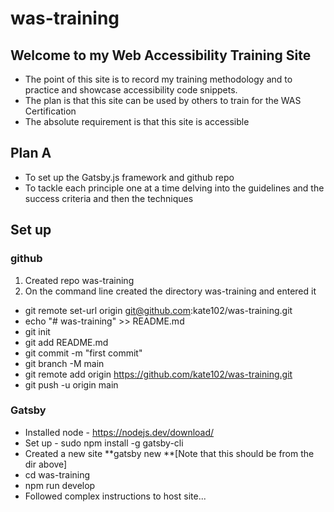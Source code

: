 # was-training

## Welcome to my Web Accessibility Training Site

- The point of this site is to record my training methodology and to practice and showcase accessibility code snippets.
- The plan is that this site can be used by others to train for the WAS Certification
- The absolute requirement is that this site is accessible


## Plan A
- To set up the Gatsby.js framework and github repo
- To tackle each principle one at a time delving into the guidelines and the success criteria and then the techniques

## Set up
### github
1. Created repo was-training
2. On the command line created the directory was-training and entered it
  * git remote set-url origin git@github.com:kate102/was-training.git
  * echo "# was-training" >> README.md
  * git init
  * git add README.md
  * git commit -m "first commit"
  * git branch -M main
  * git remote add origin https://github.com/kate102/was-training.git
  * git push -u origin main

### Gatsby
- Installed node - https://nodejs.dev/download/
- Set up - sudo npm install -g gatsby-cli
- Created a new site **gatsby new **[Note that this should be from the dir above]
- cd was-training
- npm run develop
- Followed complex instructions to host site...
